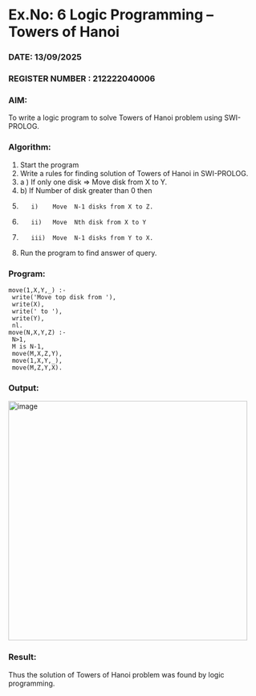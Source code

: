 # Ex.No: 6   Logic Programming – Towers of Hanoi
### DATE:  13/09/2025                                                                       
### REGISTER NUMBER : 212222040006 
### AIM: 
To  write  a logic program  to solve Towers of Hanoi problem  using SWI-PROLOG. 
### Algorithm:
1. Start the program
2.  Write a rules for finding solution of Towers of Hanoi in SWI-PROLOG.
3.  a )	If only one disk  => Move disk from X to Y.
4.  b)	If Number of disk greater than 0 then
5.        i)	Move  N-1 disks from X to Z.
6.        ii)	Move  Nth disk from X to Y
7.        iii)	Move  N-1 disks from Y to X.
8. Run the program  to find answer of  query.

### Program:

```
move(1,X,Y,_) :-
 write('Move top disk from '),
 write(X),
 write(' to '),
 write(Y),
 nl.
move(N,X,Y,Z) :-
 N>1,
 M is N-1,
 move(M,X,Z,Y),
 move(1,X,Y,_),
 move(M,Z,Y,X).
```



### Output:

<img width="476" alt="image" src="https://github.com/user-attachments/assets/2077cce0-e064-4deb-a46c-285be8689095">


### Result:
Thus the solution of Towers of Hanoi problem was found by logic programming.
